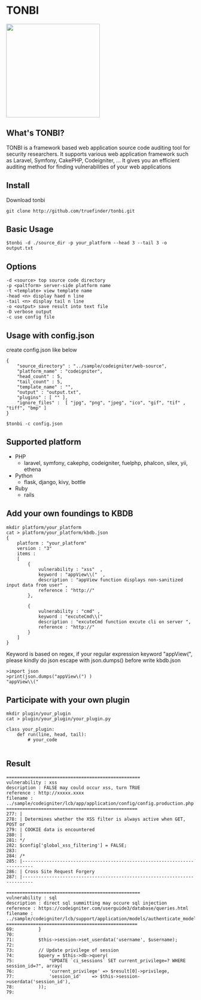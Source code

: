 # TONBI
<img src="https://user-images.githubusercontent.com/4240789/109131685-5fbdb500-7796-11eb-82d1-93237d83430c.jpg" width=250> 

## What's TONBI?
TONBI is a framework based web application source code auditing tool for security researchers. It supports various web application framework such as Laravel, Symfony, CakePHP, Codeigniter, ... It gives you an efficient auditing method for finding vulnerabilities of your web applications 

## Install 
Download tonbi 
```
git clone http://github.com/truefinder/tonbi.git 
```

## Basic Usage 
```
$tonbi -d ./source_dir -p your_platform --head 3 --tail 3 -o output.txt
```

## Options 
```
-d <source> top source code directory
-p <paltform> server-side platform name     
-t <template> view template name
-head <n> display haed n line
-tail <n> display tail n line 
-o <output> save result into text file
-D verbose output
-c use config file

```

## Usage with config.json
create config.json like below

```
{
	"source_directory" : "../sample/codeigniter/web-source",
	"platform_name" : "codeigniter",
	"head_count" : 5,
	"tail_count" : 5,
	"template_name" : "",
	"output" : "output.txt",
	"plugins" : [ "" ],
	"ignore_files" :  [ "jpg", "png", "jpeg", "ico", "gif", "tif" , "tiff", "bmp" ] 
}

$tonbi -c config.json 
```

## Supported platform 
* PHP
    - laravel, symfony, cakephp, codeigniter, fuelphp, phalcon, silex, yii, ethena
* Python
    - flask, django, kivy, bottle
* Ruby
    - rails 


## Add your own foundings to KBDB
```
mkdir platform/your_platform 
cat > platform/your_platform/kbdb.json
{
	platform : "your_platform"
	version : "3"
	items : 
	[ 
		{
			vulnerability : "xss"  ,
			keyword : "appView\\("  , 
			description : "appView function displays non-sanitized input data from user" , 
			reference : "http://" 
		},

		{
			vulnerability : "cmd" ,
			keyword : "excuteCmd\\(" 
			description : "excuteCmd function excute cli on server ", 
			reference : "http://" 
		}
	]
}
```
Keyword is based on regex, if your regular expression keyword "appView\(", 
please kindly do json escape with json.dumps() before write kbdb.json 
```
>import json 
>print(json.dumps("appView\(") )
"appView\\("
```

## Participate with your own plugin 
```
mkdir plugin/your_plugin
cat > plugin/your_plugin/your_plugin.py

class your_plugin:
	def run(line, head, tail):
		# your_code 
			

```


## Result 
```
==================================================
vulnerability : xss
description : FALSE may could occur xss, turn TRUE
reference : http://xxxxx.xxxx
filename : ../sample/codeigniter/lcb/app/application/config/config.production.php
=================================================
277: |
278: | Determines whether the XSS filter is always active when GET, POST or
279: | COOKIE data is encountered
280: |
281: */
282: $config['global_xss_filtering'] = FALSE;
283: 
284: /*
285: |--------------------------------------------------------------------------
286: | Cross Site Request Forgery
287: |--------------------------------------------------------------------------

==================================================
vulnerability : sql
description : direct sql summitting may occure sql injection 
reference : https://codeigniter.com/userguide3/database/queries.html
filename : ../sample/codeigniter/lcb/support/application/models/authenticate_model.php
=================================================
69:         }
70: 
71:         $this->session->set_userdata('username', $username);
72: 
73:         // Update privilege of session
74:         $query = $this->db->query(
75:             "UPDATE `ci_sessions` SET current_privilege=? WHERE session_id=?", array(
76:             'current_privilege' => $result[0]->privilege,
77:             'session_id'    => $this->session->userdata('session_id'),
78:         ));
79: 


```
